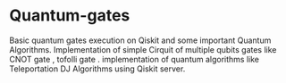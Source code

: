 # Quantum-gates
Basic quantum gates execution on Qiskit and some  important Quantum Algorithms.
Implementation of simple Cirquit of multiple qubits gates like 
CNOT gate , tofolli gate .
implementation of quantum algorithms like Teleportation DJ Algorithms using Qiskit server.

